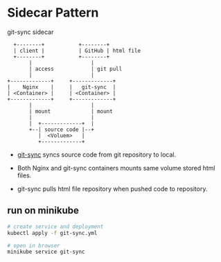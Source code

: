 # Sidecar Pattern

git-sync sidecar

```
  +--------+           +--------+
  | client |           | GitHub | html file
  +--------+           +--------+
       |                   |
       | access            | git pull
       |                   |
+-------------+     +-------------+
|    Nginx    |     |   git-sync  |
| <Container> |     | <Container> |
+-------------+     +-------------+
       |                   |
       | mount             | mount
       |                   |
       |  +-------------+  |
       +--| source code |--+
          |  <Voluem>   |
          +-------------+
```

- [git-sync](https://github.com/kubernetes/git-sync) syncs source code from git repository to local.

- Both Nginx and git-sync containers mounts same volume stored html files.

- git-sync pulls html file repository when pushed code to repository.

## run on minikube

```sh
# create service and deployment
kubectl apply -f git-sync.yml

# open in browser
minikube service git-sync
```
